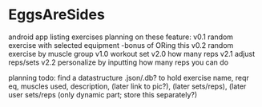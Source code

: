 # EggsAreSides

android app listing exercises
planning on these feature:
v0.1 random exercise with selected equipment
  -bonus of ORing this
v0.2 random exercise by muscle group
v1.0 workout set
v2.0 how many reps
v2.1 adjust reps/sets
v2.2 personalize by inputting how many reps you can do

planning todo:
find a datastructure .json/.db? to hold
exercise name, reqr eq, muscles used, description, (later link to pic?), (later sets/reps), (later user sets/reps (only dynamic part; store this separately?)
